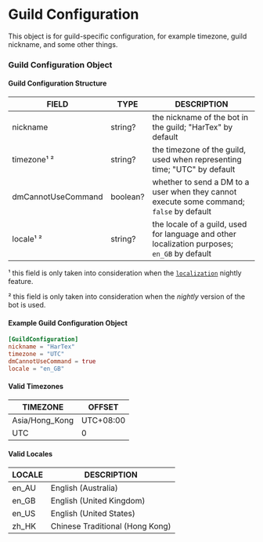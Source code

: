 # Guild Configuration

This object is for guild-specific configuration, for example timezone, guild nickname, and some other things.

### Guild Configuration Object

#### Guild Configuration Structure

| FIELD              | TYPE     | DESCRIPTION                                                                                  |
|--------------------|----------|----------------------------------------------------------------------------------------------|
| nickname           | string?  | the nickname of the bot in the guild; "HarTex" by default                                    |
| timezone¹ ²        | string?  | the timezone of the guild, used when representing time; "UTC" by default                     |
| dmCannotUseCommand | boolean? | whether to send a DM to a user when they cannot execute some command; `false` by default     |
| locale¹ ²          | string?  | the locale of a guild, used for language and other localization purposes; `en_GB` by default |

¹ this field is only taken into consideration when the [`localization`](https://hartexteam.github.io/HarTex-rust-discord-bot/docs/usage/api-docs/nightly-feat/index.html#localization) nightly feature.

² this field is only taken into consideration when the *nightly* version of the bot is used.

#### Example Guild Configuration Object
```toml
[GuildConfiguration]
nickname = "HarTex"
timezone = "UTC"
dmCannotUseCommand = true
locale = "en_GB"
```

#### Valid Timezones

| TIMEZONE       | OFFSET    |
|----------------|-----------|
| Asia/Hong_Kong | UTC+08:00 |
| UTC            | 0         |

#### Valid Locales

| LOCALE | DESCRIPTION                     |
|--------|---------------------------------|
| en_AU  | English (Australia)             |
| en_GB  | English (United Kingdom)        |
| en_US  | English (United States)         |
| zh_HK  | Chinese Traditional (Hong Kong) |
